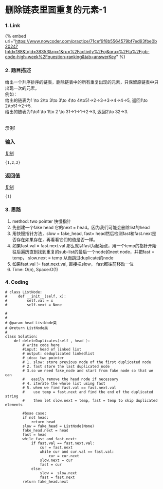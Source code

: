 # 删除链表里面重复的元素-1

### 1. Link

{% embed url="https://www.nowcoder.com/practice/71cef9f8b5564579bf7ed93fbe0b2024?tpId=188&tqId=38353&rp=1&ru=%2Factivity%2Foj&qru=%2Fta%2Fjob-code-high-week%2Fquestion-ranking&tab=answerKey" %}





### 2. 题目描述

给出一个升序排序的链表，删除链表中的所有重复出现的元素，只保留原链表中只出现一次的元素。\
例如：\
给出的链表为1 \to 2\to 3\to 3\to 4\to 4\to51→2→3→3→4→4→5, 返回1\to 2\to51→2→5.\
给出的链表为1\to1 \to 1\to 2 \to 31→1→1→2→3, 返回2\to 32→3.\
\
\
示例1

### 输入

[复制](javascript:void\(0\);)

```
{1,2,2}
```

### 返回值

[复制](javascript:void\(0\);)

```
{1}
```



### 3. 思路

1. method:  two pointer 快慢指针
2. 先创建一个fake head 它的next = head。因为我们可能会删除list的head
3. 用快慢指针方法，slow = fake\_head, fast= head然后检测fast和fast.next是否存在如果存在，再看看它们的值是否一样。
4. 如果fast.val = fast.next.val 那么就以fast为起始点，用一个temp的指针开始往后遍历直到找到重复的sub-list的最后一个node的next node，并把fast = temp， slow.next = temp 从而跳过duplicate的node
5. 如果fast.val != fast.next.val, 直接把slow， fast都往前移动一位
6. &#x20;Time: O(n), Space:O(1)

### 4. Coding

```
# class ListNode:
#     def __init__(self, x):
#         self.val = x
#         self.next = None

#
# 
# @param head ListNode类 
# @return ListNode类
#
class Solution:
    def deleteDuplicates(self , head ):
        # write code here
        #input: head of linked list
        # output: deduplicated linkedlist
        # idea: two pointer
        # 1. slow: store previous node of the first duplicated node
        # 2. fast store the last duplicated node
        # 3.so we need fake_node and start from fake node so that we can
        #   easily remove the head node if necessary
        # 4. iterate the whole list using fast
        # 5. when we find fast.val == fast.next.val
        #    use temp = fast.next and find the end of the duplicated string
        #    then let slow.next = temp, fast = temp to skip duplicated elements
        
        #bsae case:
        if not head:
            return head
        slow = fake_head = ListNode(None)
        fake_head.next = head
        fast = head
        while fast and fast.next:
            if fast.val == fast.next.val:
                cur = fast.next
                while cur and cur.val == fast.val:
                    cur = cur.next
                slow.next = cur
                fast = cur
            else:
                slow =  slow.next
                fast = fast.next
        return fake_head.next
                
        
```











